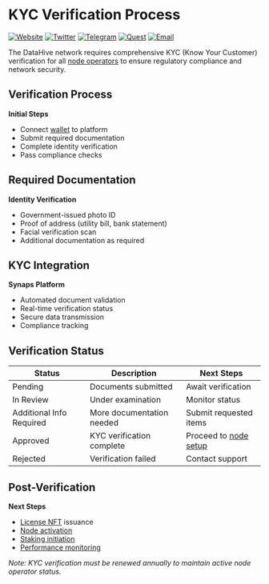 # KYC Verification Process

[![Website](https://img.shields.io/badge/Register-DataHive_Nodes-blue)](https://www.datahive.network/nodes)
[![Twitter](https://img.shields.io/badge/Twitter-DataHive-blue)](https://x.com/getdatahive)
[![Telegram](https://img.shields.io/badge/Telegram-DataHive-blue)](https://t.me/datahiveofficial)
[![Quest](https://img.shields.io/badge/Quest-DataHive-blue)](https://quest.intract.io/project/datahive-h_lpnt)
[![Email](https://img.shields.io/badge/Email-team@datahive.network-blue)](mailto:team@datahive.network)

The DataHive network requires comprehensive KYC (Know Your Customer) verification for all [node operators](/docs/onboarding/nodes.md) to ensure regulatory compliance and network security.

## Verification Process

**Initial Steps**
- Connect [wallet](/docs/onboarding/wallets.md) to platform
- Submit required documentation
- Complete identity verification
- Pass compliance checks

## Required Documentation

**Identity Verification**
- Government-issued photo ID
- Proof of address (utility bill, bank statement)
- Facial verification scan
- Additional documentation as required

## KYC Integration

**Synaps Platform**
- Automated document validation
- Real-time verification status
- Secure data transmission
- Compliance tracking

## Verification Status

| Status | Description | Next Steps |
|--------|-------------|------------|
| Pending | Documents submitted | Await verification |
| In Review | Under examination | Monitor status |
| Additional Info Required | More documentation needed | Submit requested items |
| Approved | KYC verification complete | Proceed to [node setup](/docs/onboarding/setup.md) |
| Rejected | Verification failed | Contact support |

## Post-Verification

**Next Steps**
- [License NFT](/docs/onboarding/legal/license-nft.md) issuance
- [Node activation](/docs/onboarding/activation.md)
- [Staking initiation](/docs/onboarding/staking/initiation.md)
- [Performance monitoring](/docs/onboarding/monitoring.md)

*Note: KYC verification must be renewed annually to maintain active node operator status.*

